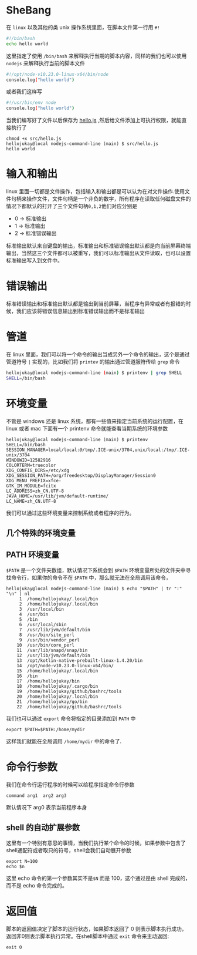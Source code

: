 # SheBang
在 `linux` 以及其他的类 unix 操作系统里面，在脚本文件第一行用 `#!`

```bash
#!/bin/bash
echo hello world
```
这里指定了使用 `/bin/bash` 来解释执行当期的脚本内容，同样的我们也可以使用 `nodejs` 来解释执行当前的脚本文件
```bash
#!/opt/node-v10.23.0-linux-x64/bin/node
console.log("hello world")
```
或者我们这样写
```bash
#!/usr/bin/env node
console.log("hello world")
```
当我们编写好了文件以后保存为 [hello.js](../src/hello.js) ,然后给文件添加上可执行权限，就能直接执行了
```
chmod +x src/hello.js
hellojukay@local nodejs-command-line (main) $ src/hello.js 
hello world
```
# 输入和输出
linux 里面一切都是文件操作，包括输入和输出都是可以认为在对文件操作.使用文件句柄来操作文件，文件句柄是一个非负的数字，所有程序在读取任何磁盘文件的情况下都默认的打开了三个文件句柄`0,1,2`他们对应分别是
* 0 -> 标准输出
* 1 -> 标准输出
* 2 -> 标准错误输出

标准输出默认来自键盘的输出，标准输出和标准错误输出默认都是向当前屏幕终端输出，当然这三个文件都可以被重写，我们可以标准输出从文件读取，也可以设置标准输出写入到文件中。
# 错误输出
标准错误输出和标准输出默认都是输出到当前屏幕，当程序有异常或者有报错的时候，我们应该将错误信息输出到标准错误输出而不是标准输出
# 管道
在 linux 里面，我们可以将一个命令的输出当成另外一个命令的输出，这个是通过管道符号 `|` 实现的，比如我们将 `printev` 的输出通过管道服符传给 `grep` 命令
```bash
hellojukay@local nodejs-command-line (main) $ printenv | grep SHELL
SHELL=/bin/bash
```
# 环境变量
不管是 windows 还是 linux 系统，都有一些值来指定当前系统的运行配置，在 linux 或者 mac 下面有一个 printenv 命令就能查看当期系统的环境参数
```
hellojukay@local nodejs-command-line (main) $ printenv
SHELL=/bin/bash
SESSION_MANAGER=local/local:@/tmp/.ICE-unix/3704,unix/local:/tmp/.ICE-unix/3704
WINDOWID=12582916
COLORTERM=truecolor
XDG_CONFIG_DIRS=/etc/xdg
XDG_SESSION_PATH=/org/freedesktop/DisplayManager/Session0
XDG_MENU_PREFIX=xfce-
GTK_IM_MODULE=fcitx
LC_ADDRESS=zh_CN.UTF-8
JAVA_HOME=/usr/lib/jvm/default-runtime/
LC_NAME=zh_CN.UTF-8
```
我们可以通过这些环境变量来控制系统或者程序的行为。
## 几个特殊的环境变量
## PATH 环境变量
`$PATH` 是一个文件夹数组，默认情况下系统会到 `$PATH` 环境变量所处的文件夹中寻找命令行，如果你的命令不在 `$PATH` 中，那么就无法在全局调用该命令，
```
hellojukay@local nodejs-command-line (main) $ echo "$PATH" | tr ":" "\n" | nl
     1	/home/hellojukay/.local/bin
     2	/home/hellojukay/.local/bin
     3	/usr/local/bin
     4	/usr/bin
     5	/bin
     6	/usr/local/sbin
     7	/usr/lib/jvm/default/bin
     8	/usr/bin/site_perl
     9	/usr/bin/vendor_perl
    10	/usr/bin/core_perl
    11	/var/lib/snapd/snap/bin
    12	/usr/lib/jvm/default/bin
    13	/opt/kotlin-native-prebuilt-linux-1.4.20/bin
    14	/opt/node-v10.23.0-linux-x64/bin/
    15	/home/hellojukay/.local/bin
    16	/bin
    17	/home/hellojukay/bin
    18	/home/hellojukay/.cargo/bin
    19	/home/hellojukay/github/bashrc/tools
    20	/home/hellojukay/.local/bin
    21	/home/hellojukay/go/bin
    22	/home/hellojukay/github/bashrc/tools
```
我们也可以通过 `export` 命令将指定的目录添加到 `PATH` 中
```
export $PATH=$PATH:/home/mydir
```
这样我们就能在全局调用 `/home/mydir` 中的命令了.

# 命令行参数
我们在命令行运行程序的时候可以给程序指定命令行参数
```
command arg1  arg2 arg3
```
默认情况下 arg0 表示当前程序本身
## shell 的自动扩展参数
这里有一个特别有意思的事情，当我们执行某个命令的时候，如果参数中包含了shell通配符或者取只的符号，shell会我们自动展开参数
```
export N=100
echo $n
```
这里 echo 命令的第一个参数其实不是`$N` 而是 100，这个通过是由 shell 完成的，而不是 echo 命令完成的。
# 返回值
脚本的返回值决定了脚本的运行状态，如果脚本返回了 0 则表示脚本执行成功，返回非0则表示脚本执行异常。在shell脚本中通过 `exit` 命令来主动返回:
```
exit 0
```
